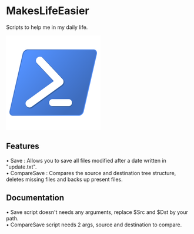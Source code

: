 # MakesLifeEasier
Scripts to help me in my daily life.

![Alt text](powershell.png?raw=true "Title")

## Features  
• Save : Allows you to save all files modified after a date written in "update.txt".  
• CompareSave : Compares the source and destination tree structure, deletes missing files and backs up present files.

## Documentation  
• Save script doesn't needs any arguments, replace $Src and $Dst by your path.  
• CompareSave script needs 2 args, source and destination to compare.
